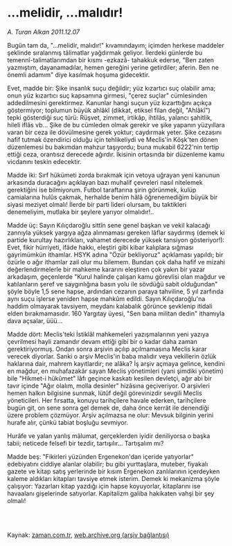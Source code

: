 # ...melidir, ...malıdır!

*A. Turan Alkan 2011.12.07*

<td class="columnist-detail">
<p>Bugün tam da, "...melidir, malıdır!" kıvamındayım; içimden herkese maddeler şeklinde sıralanmış tâlimatlar yağdırmak geliyor. İlerdeki günlerde bu temennî-talimatlarımdan bir kısmı -ezkazâ- tahakkuk ederse, "Ben zaten yazmıştım, dayanamadılar, hemen gereğini yerine getirdiler; aferin. Ben ne önemli adamım" diye kasılmak hoşuma gidecektir.</p>
<p>
<div id="haberMetinDiv">
<p>Evet, madde bir: Şike insanlık suçu değildir; yüz kızartıcı suç olabilir ama; onun yüz kızartıcı suç kapsamına girmesi, "çerez suçlar" cümlesinden addedilmesini gerektirmez. Kanunlar hangi suçun yüz kızarttığını açıkça göstermiyor; toplumun büyük ahlâkî (dikkat, etiksel filan değil, "Ahlâkî") tepki gösterdiği suç türü: Rüşvet, zimmet, irtikâp, ihtilâs, yalancı şahitlik, hileli iflâs vb... Şike de bu cümleden olmak gerekir ve şike yapanın yüzyıllara varan bir ceza ile dövülmesine gerek yoktur; caydırmak yeter. Şike cezasını hafif tutmak özendirici olduğu için tehlikeliydi ve Meclis'in Köşk'ten dönen düzenlemesi bu bakımdan mahzur taşıyordu; buna mukabil 6222'nin tertip ettiği ceza, orantısız derecede ağırdır. İkisinin ortasında bir düzenleme kamu vicdanını teskin edecektir.
<p>Madde iki: Sırf hükümeti zorda bırakmak için vetoya uğrayan yeni kanunun arkasında duracağını açıklayan bazı muhalif çevreleri nasıl nitelemek gerektiğini ise bilmiyorum. Futbol taraftarına şirin görünmek, kulüp camialarına hulûs çakmak, herhalde benim hâlâ öğrenemediğim büyük bir siyasi meziyet olmalı! İlerde bir parti lideri olursam, bu taktikleri denemeliyim, mutlaka bir şeylere yarıyor olmalıdır!..
<p>Madde üç: Sayın Kılıçdaroğlu sittîn sene genel başkan ve vekil kalacağı zannıyla yüksek yargıya ağza alınmaması gereken lâflar saydırmış (demek ki partide kurultay hazırlıkları, vahamet derecede yüksek tansiyon gösteriyor!): Evet, fikir hürriyeti, ifâde hakkı, eleştiri gibi kibar kalıplara sığması gayrimümkün ithamlar. HSYK adına "Özür bekliyoruz" açıklaması yapıldı; bir özürle o ağır ithamlar zail olur mu bilemem. Bundan çok daha hafif ve mizahi değerlendirmelerle bir mahkeme kararını eleştiren çok yakın bir yazar arkadaşım, geçenlerde "Kurul halinde çalışan kamu görevlisi olan mağdur ve katılanların şeref ve saygınlığına basın yolu ile sövdüğü sabit olduğundan" şöyle böyle 1,5 sene hapse, ardından cezanın paraya tahviline, 5 yıl zarfında aynı suçu işlerse yeniden hapse mahkûm edildi. Sayın Kılıçdaroğlu'na haddim olmayarak tavsiyem, meydanı kalabalık görünce şevklenip itidali elden bırakmamasıdır. 160 Yargıtay üyesi, "Sen bana militan dedin" ithamıyla dava açsalar, üüü...
<p>Madde dört: Meclis'teki İstiklâl mahkemeleri yazışmalarının yeni yazıya çevrilmesi hayli zamandır devam ettiği gibi bir o kadar daha zaman gerektiriyormuş. Ondan sonra arşivin açılıp açılmamasına Meclis karar verecek diyorlar. Sanki o arşiv Meclis'in baba malıdır veya vekillerin özlük haklarına dair, mahrem kayıtlardır; ne alâka? İş arşiv açmaya gelince, kendini en mağdur, en muhafazakâr sayan Meclis yönetimleri (yani şimdiki yönetim) bile "Hikmet-i hükûmet" lâfı geçince kaskatı kesilen devletçi, ağır abi bir tavır içinde "Ağır olalım, molla desinler" hizâsına geçiveriyor. O arşivleri hemen halkın bilgisine sunmak, lütûf değil görevinizdir sevgili Meclis yöneticileri. Her fırsatta, konuyu tarihçilere havale ederken, tarihçilere bugün git, on sene sonra gel demek de, daha önce kerrât ile denendiği üzere problem çözmüyor. Arşiv açılmazsa ne olur: Mevsuk bilginin yerini hurafe alır, çünkü tabiat boşluğu sevmiyor.
<p>Hurâfe ve yalan yanlış mâlumat, gerçeklerden iyidir deniliyorsa o başka tabii; neticede felsefi bir tezdir, tartışılır... Tartışalım mı?
<p>Madde beş: "Fikirleri yüzünden Ergenekon'dan içeride yatıyorlar" edebiyatını ciddiye alanlar olabilir; bu gibi yurttaşlara, muteber, fiyakalı gazete ve kitap satış yerlerinde bir kısım Ergenekon zanlılarının içerdeyken kaleme aldıkları kitapları tavsiye etmek isterim. Demek ki mekanizma şöyle çalışıyor: Yazarları kitap yazdığı için hapse koyuyorlar, kitaplarını ise havaalanı gişelerinde satıyorlar. Kapitalizm galiba hakikaten vahşi bir şey olmalı! </p></p></p></p></p></p></div>
</p>


<p><br>
		 </br></p></td>

Kaynak: [zaman.com.tr](http://zaman.com.tr/yazar.do?yazino=1211240), [web.archive.org (arşiv bağlantısı)](http://web.archive.org/web/20120108084923/http://zaman.com.tr:80/yazar.do?yazino=1211240)
